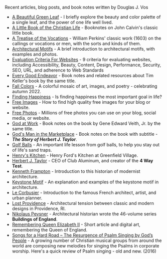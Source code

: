 Recent articles, blog posts, and book notes written by Douglas J. Vos
* [A Beautiful Green Leaf](https://dougvos.notion.site/A-Beautiful-Green-Leaf-15f958fe15974ed3b1565f8315d2336b) - I briefly explore the beauty and color palette of a single leaf, and the power of one life well lived. 
* [A Little Book of the Christian Life](https://dougvos.notion.site/A-Little-Book-on-the-Christian-Life-cfd382ddab2942bdad7d981ffdba4bc3) - Booknotes on John Calvin's classic little book. 
* [A Treatise of the Vocations](https://dougvos.notion.site/A-Treatise-of-the-Vocations-cad5b9b2c146495ea966ba98dc148e9d) - William Perkins' classic work (1603) on the callings or vocations or men, with the sorts and kinds of them.
* [Architectural Motifs](https://www.dougvos.com/architectural-motifs/) - A brief introduction to architectural motifs, with examples and photos.
* [Evaluation Criteria For Websites](https://www.dougvos.com/evaluation-criteria-for-websites/) - 9 criteria for evaluating websites, including Accessibility, Beauty, Content, Design, Performance, Security, SEO, URL, and adherence to Web Standards
* [Every Good Endeavor](https://dougvos.notion.site/Every-Good-Endeavor-4347385adfc947069df25a1de2eafea2) - Book notes and related resources about Tim Keller's book by the same title.
* [Fall Colors](https://dougvos.wordpress.com/2022/10/03/fall-colors/) - A colorful mosaic of art, images, and poetry - celebrating autumn 2022.
* [Finding Happiness](https://www.dougvos.com/finding-happiness/) - Is finding happiness the most important goal in life?
* [Free Images](https://www.dougvos.com/free-images/) - How to find high quality free images for your blog or website.
* [Free Photos](https://www.dougvos.com/free-photos/) - Millions of free photos you can use on your blog, social media, or website.
* [God at Work](https://dougvos.notion.site/God-At-Work-d30fb373411747f599ac2576e5685eab) - Book notes on the book by Gene Edward Veith, Jr. by the same title.
* [God's Man in the Marketplace](https://dougvos.notion.site/God-s-Man-in-the-Marketplace-f1b075077f2546689ababd5ecb01816c) - Book notes on the book with subtitle - **_The Story of Herbert J. Taylor_**.
* [Golf Balls](https://dougvos.wordpress.com/2022/10/05/golf-balls/) - An important life lesson from golf balls, to help you stay out of life's sand traps. 
* [Henry's Kitchen](https://dougvos.wordpress.com/2022/10/02/henrys-kitchen/) - Henry Ford's Kitchen at Greenfield Village.
* [Herbert J. Taylor](https://dougvos.wordpress.com/2022/09/30/herbert-j-taylor/) - CEO of Club Aluminum, and creator of the **4 Way Test**.
* [Kenneth Frampton](https://dougvos.wordpress.com/2022/09/30/kenneth-frampton/) - Introduction to this historian of modernist architecture.
* [Keystone Motif](https://www.dougvos.com/keystone-motif/) - An explanation and examples of the keystone motif in architecture.
* [Le Corbusier](https://dougvos.wordpress.com/2022/09/30/le-corbusier/) - Introduction to the famous French architect, artist, and urban planner.
* [Lost Providence](https://dougvos.wordpress.com/2022/10/01/lost-providence/) - Architectural tension between classic and modern designs in Providence, RI.
* [Nikolaus Pevsner](https://dougvos.wordpress.com/2022/09/30/nikolaus-pevsner/) - Architectural historian wrote the 46-volume series **Buildings of England**. 
* [Remembering Queen Elizabeth II](https://dougvos.notion.site/Remembering-Queen-Elizabeth-II-cb26d8a2758c4b02b0a4b7419645e24f) - Short article and digital art, remembering the Queen of England.
* [Songs for a Hard Road – The Resurgence of Psalm Singing by God’s People](https://theaquilareport.com/songs-for-a-hard-road-the-resurgence-of-psalm-singing-by-gods-people/) - A growing number of Christian musical groups from around the world are composing new melodies for singing the Psalms in corporate worship. Here's a quick review of Psalm singing - old and new. (2016) 
